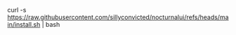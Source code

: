 curl -s https://raw.githubusercontent.com/sillyconvicted/nocturnalui/refs/heads/main/install.sh | bash
